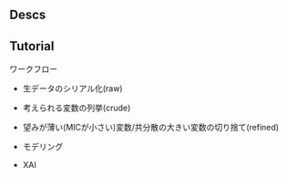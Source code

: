 
## Descs



## Tutorial


ワークフロー


- 生データのシリアル化(raw)

- 考えられる変数の列挙(crude)

- 望みが薄い(MICが小さい)変数/共分散の大きい変数の切り捨て(refined)


- モデリング

- XAI
